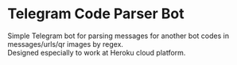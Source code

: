 # Telegram Code Parser Bot
Simple Telegram bot for parsing messages for another bot codes in messages/urls/qr images by regex.  
Designed especially to work at Heroku cloud platform.